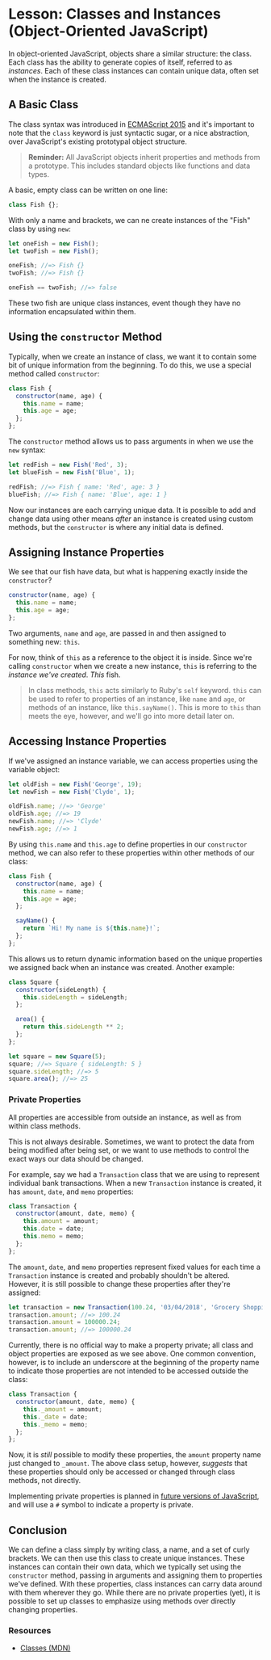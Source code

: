 # Lesson: Classes and Instances (Object-Oriented JavaScript)

In object-oriented JavaScript, objects share a similar structure: the class. Each class has the ability to generate copies of itself, referred to as _instances_. Each of these class instances can contain unique data, often set when the instance is created.

## A Basic Class

The class syntax was introduced in [ECMAScript 2015](https://www.w3schools.com/js/js_es6.asp) and it's important to note that the `class` keyword is just syntactic sugar, or a nice abstraction, over JavaScript's existing prototypal object structure.

>**Reminder:** All JavaScript objects inherit properties and methods from a prototype. This includes standard objects like functions and data types.

A basic, empty class can be written on one line:

```js
class Fish {};
```

With only a name and brackets, we can ne create instances of the "Fish" class by using `new`:

```js
let oneFish = new Fish();
let twoFish = new Fish();

oneFish; //=> Fish {}
twoFish; //=> Fish {}

oneFish == twoFish; //=> false
```

These two fish are unique class instances, event though they have no information encapsulated within them.

## Using the `constructor` Method

Typically, when we create an instance of class, we want it to contain some bit of unique information from the beginning. To do this, we use a special method called `constructor`:

```js
class Fish {
  constructor(name, age) {
    this.name = name;
    this.age = age;
  };
};
```

The `constructor` method allows us to pass arguments in when we use the `new` syntax:

```js
let redFish = new Fish('Red', 3);
let blueFish = new Fish('Blue', 1);

redFish; //=> Fish { name: 'Red', age: 3 }
blueFish; //=> Fish { name: 'Blue', age: 1 }
```

Now our instances are each carrying unique data. It is possible to add and change data using other means _after_ an instance is created using custom methods, but the `constructor` is where any initial data is defined.

## Assigning Instance Properties

We see that our fish have data, but what is happening exactly inside the `constructor`?

```js
constructor(name, age) {
  this.name = name;
  this.age = age;
};
```

Two arguments, `name` and `age`, are passed in and then assigned to something new: `this`.

For now, think of `this` as a reference to the object it is inside. Since we're calling `constructor` when we create a new instance, `this` is referring to the _instance we've created_. _This_ fish.

>In class methods, `this` acts similarly to Ruby's `self` keyword. `this` can be used to refer to properties of an instance, like `name` and `age`, or methods of an instance, like `this.sayName()`. This is more to `this` than meets the eye, however, and we'll go into more detail later on.

## Accessing Instance Properties

If we've assigned an instance variable, we can access properties using the variable object:

```js
let oldFish = new Fish('George', 19);
let newFish = new Fish('Clyde', 1);

oldFish.name; //=> 'George'
oldFish.age; //=> 19
newFish.name; //=> 'Clyde'
newFish.age; //=> 1
```

By using `this.name` and `this.age` to define properties in our `constructor` method, we can also refer to these properties within other methods of our class:

```js
class Fish {
  constructor(name, age) {
    this.name = name;
    this.age = age;
  };

  sayName() {
    return `Hi! My name is ${this.name}!`;
  };
};
```

This allows us to return dynamic information based on the unique properties we assigned back when an instance was created. Another example:

```js
class Square {
  constructor(sideLength) {
    this.sideLength = sideLength;
  };

  area() {
    return this.sideLength ** 2;
  };
};

let square = new Square(5);
square; //=> Square { sideLength: 5 }
square.sideLength; //=> 5
square.area(); //=> 25
```

### Private Properties

All properties are accessible from outside an instance, as well as from within class methods.

This is not always desirable. Sometimes, we want to protect the data from being modified after being set, or we want to use methods to control the exact ways our data should be changed.

For example, say we had a `Transaction` class that we are using to represent individual bank transactions. When a new `Transaction` instance is created, it has `amount`, `date`, and `memo` properties:

```js
class Transaction {
  constructor(amount, date, memo) {
    this.amount = amount;
    this.date = date;
    this.memo = memo;
  };
};
```

The `amount`, `date`, and `memo` properties represent fixed values for each time a `Transaction` instance is created and probably shouldn't be altered. However, it is still possible to change these properties after they're assigned:

```js
let transaction = new Transaction(100.24, '03/04/2018', 'Grocery Shopping');
transaction.amount; //=> 100.24
transaction.amount = 100000.24;
transaction.amount; //=> 100000.24
```

Currently, there is no official way to make a property private; all class and object properties are exposed as we see above. One common convention, however, is to include an underscore at the beginning of the property name to indicate those properties are not intended to be accessed outside the class:

```js
class Transaction {
  constructor(amount, date, memo) {
    this._amount = amount;
    this._date = date;
    this._memo = memo;
  };
};
```

Now, it is _still_ possible to modify these properties, the `amount` property name just changed to `_amount`. The above class setup, however, _suggests_ that these properties should only be accessed or changed through class methods, not directly.

Implementing private properties is planned in [future versions of JavaScript](https://www.sitepoint.com/javascript-private-class-fields/), and will use a `#` symbol to indicate a property is private.

## Conclusion

We can define a class simply by writing class, a name, and a set of curly brackets. We can then use this class to create unique instances. These instances can contain their own data, which we typically set using the `constructor` method, passing in arguments and assigning them to properties we've defined. With these properties, class instances can carry data around with them wherever they go. While there are no private properties (yet), it is possible to set up classes to emphasize using methods over directly changing properties.

### Resources

- [Classes (MDN)](https://developer.mozilla.org/en-US/docs/Web/JavaScript/Reference/Classes)
